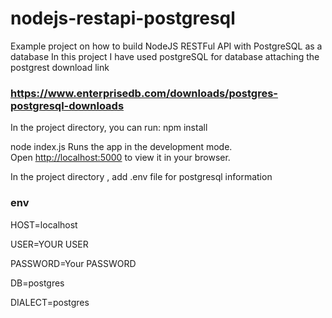 # nodejs-restapi-postgresql
Example project on how to build NodeJS RESTFul API with PostgreSQL as a database
In this project I have used postgreSQL for database attaching the postgrest download link
### https://www.enterprisedb.com/downloads/postgres-postgresql-downloads

In the project directory, you can run:
npm install

node index.js
Runs the app in the development mode.\
Open [http://localhost:5000](http://localhost:5000) to view it in your browser.

In the project directory , add .env file for postgresql information
### env
HOST=localhost

USER=YOUR USER

PASSWORD=Your PASSWORD

DB=postgres

DIALECT=postgres
